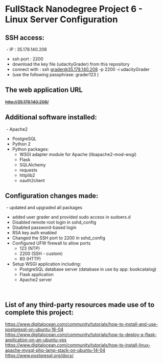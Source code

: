 # FullStack Nanodegree Project 6 - Linux Server Configuration

## SSH access:
  - IP : 35.178.140.208
  - ssh port : 2200
  - download the key file (udacityGrader) from this repository
  - connect with : ssh grader@35.178.140.208 -p 2200 -i udacityGrader
  - (use the following passphrase: grader123 )
  
  
## The web application URL
~~http://35.178.140.208/~~


## Additional software installed:
  - Apache2
  - PostgreSQL
  - Python 2
  - Python packages: 
    - WSGI adapter module for Apache (libapache2-mod-wsgi)
    - Flask
    - SQLAlchemy
    - requests
    - httplib2
    - oauth2client


## Configuration changes made:
  - updated and upgraded all packages
  - added user grader and provided sudo access in sudoers.d
  - Disabled remote root login in sshd_config
  - Disabled password-based login
  - RSA key auth enabled
  - Changed the SSH port to 2200 in sshd_config
  - Configured UFW firewall to allow ports 
    - 123 (NTP)
    - 2200 (SSH - custom)
    - 80 (HTTP)
  - Setup WSGI application including: 
    - PostgreSQL database server (database in use by app: bookcatalog)
    - Flask application
    - Apache2 server
  
  
## List of any third-party resources made use of to complete this project:
https://www.digitalocean.com/community/tutorials/how-to-install-and-use-postgresql-on-ubuntu-16-04
https://www.digitalocean.com/community/tutorials/how-to-deploy-a-flask-application-on-an-ubuntu-vps
https://www.digitalocean.com/community/tutorials/how-to-install-linux-apache-mysql-php-lamp-stack-on-ubuntu-14-04
https://www.postgresql.org/docs/


